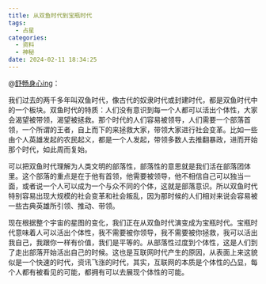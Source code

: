 ```yaml
---
title: 从双鱼时代到宝瓶时代
tags:
  - 占星
categories:
  - 资料
  - 神秘
date: 2024-02-11 18:34:25
---
```


@[舒畅身心ing](https://www.jianshu.com/p/bebbcf012f9f)：

我们过去的两千多年叫双鱼时代，像古代的奴隶时代或封建时代，都是双鱼时代中的一个板块。双鱼时代的特质：人们没有意识到每一个人都可以活出个体性，大家会渴望被带领，渴望被拯救。那个时代的人们容易被领导，人们需要一个部落首领，一个所谓的王者，自上而下的来拯救大家，带领大家进行社会变革。比如一些由个人英雄发起的农民起义，都是一个人发起，带领多数人去推翻暴政，进而开始那个时代，如此周而复始。
<!--more-->
可以把双鱼时代理解为人类文明的部落性，部落性的意思就是我们活在部落团体里。这个部落的重点是在于他有首领，他需要被领导，他不相信自己可以独当一面，或者说一个人可以成为一个与众不同的个体，这就是部落意识。所以双鱼时代特别容易出现大规模的社会变革和社会叛乱，因为那时候的人们相对来说会容易被一些古典英雄所引领、推动、带领。

现在根据整个宇宙的星图的变化，我们正在从双鱼时代演变成为宝瓶时代。宝瓶时代意味着人可以活出个体性，我不需要被你领导，我不需要被你拯救，我可以活出我自己，我跟你一样有价值，我们是平等的。从部落性过度到个体性，这是人们到了走出部落开始活出自己的时候。这也是互联网时代产生的原因，从表面上来这貌似是一个快速的时代，资讯飞涨的时代，其实，互联网的本质是个体性的凸显，每个人都有被看见的可能，都拥有可以去展现个体性的可能。

